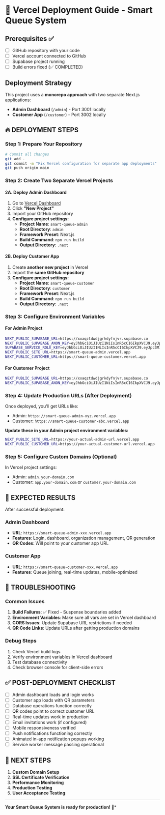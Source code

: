 # 🚀 Vercel Deployment Guide - Smart Queue System

## Prerequisites ✅

- [ ] GitHub repository with your code
- [ ] Vercel account connected to GitHub
- [ ] Supabase project running
- [ ] Build errors fixed (✅ COMPLETED)

## Deployment Strategy

This project uses a **monorepo approach** with two separate Next.js applications:

- **Admin Dashboard** (`/admin`) - Port 3001 locally
- **Customer App** (`/customer`) - Port 3002 locally

## 🔥 DEPLOYMENT STEPS

### Step 1: Prepare Your Repository

```bash
# Commit all changes
git add .
git commit -m "Fix Vercel configuration for separate app deployments"
git push origin main
```

### Step 2: Create Two Separate Vercel Projects

#### 2A. Deploy Admin Dashboard

1. Go to [Vercel Dashboard](https://vercel.com/dashboard)
2. Click **"New Project"**
3. Import your GitHub repository
4. **Configure project settings:**
   - **Project Name**: `smart-queue-admin`
   - **Root Directory**: `admin`
   - **Framework Preset**: Next.js
   - **Build Command**: `npm run build`
   - **Output Directory**: `.next`

#### 2B. Deploy Customer App  

1. Create **another new project** in Vercel
2. Import the **same GitHub repository**
3. **Configure project settings:**
   - **Project Name**: `smart-queue-customer`  
   - **Root Directory**: `customer`
   - **Framework Preset**: Next.js
   - **Build Command**: `npm run build`
   - **Output Directory**: `.next`

### Step 3: Configure Environment Variables

#### For Admin Project

```bash
NEXT_PUBLIC_SUPABASE_URL=https://xxaqztdwdjgrkdyfnjvr.supabase.co
NEXT_PUBLIC_SUPABASE_ANON_KEY=eyJhbGciOiJIUzI1NiIsInR5cCI6IkpXVCJ9.eyJpc3MiOiJzdXBhYmFzZSIsInJlZiI6Inh4YXF6dGR3ZGpncmtkeWZuanZyIiwicm9sZSI6ImFub24iLCJpYXQiOjE3NTQ4NjkyNTYsImV4cCI6MjA3MDQ0NTI1Nn0.mr35VgacJYZTc35lAbn5KQ5BsV8ElucEp-Ekf_E63wg
SUPABASE_SERVICE_ROLE_KEY=eyJhbGciOiJIUzI1NiIsInR5cCI6IkpXVCJ9.eyJpc3MiOiJzdXBhYmFzZSIsInJlZiI6Inh4YXF6dGR3ZGpncmtkeWZuanZyIiwicm9sZSI6InNlcnZpY2Vfcm9sZSIsImlhdCI6MTc1NDg2OTI1NiwiZXhwIjoyMDcwNDQ1MjU2fQ.q3zsVFuZvT57-R5kOHFmYtdMWeSbfMzrSzy7-KlQ2eA
NEXT_PUBLIC_SITE_URL=https://smart-queue-admin.vercel.app
NEXT_PUBLIC_CUSTOMER_URL=https://smart-queue-customer.vercel.app
```

#### For Customer Project

```bash
NEXT_PUBLIC_SUPABASE_URL=https://xxaqztdwdjgrkdyfnjvr.supabase.co
NEXT_PUBLIC_SUPABASE_ANON_KEY=eyJhbGciOiJIUzI1NiIsInR5cCI6IkpXVCJ9.eyJpc3MiOiJzdXBhYmFzZSIsInJlZiI6Inh4YXF6dGR3ZGpncmtkeWZuanZyIiwicm9sZSI6ImFub24iLCJpYXQiOjE3NTQ4NjkyNTYsImV4cCI6MjA3MDQ0NTI1Nn0.mr35VgacJYZTc35lAbn5KQ5BsV8ElucEp-Ekf_E63wg
```

### Step 4: Update Production URLs (After Deployment)

Once deployed, you'll get URLs like:

- Admin: `https://smart-queue-admin-xyz.vercel.app`
- Customer: `https://smart-queue-customer-abc.vercel.app`

**Update these in your Admin project environment variables:**

```bash
NEXT_PUBLIC_SITE_URL=https://your-actual-admin-url.vercel.app
NEXT_PUBLIC_CUSTOMER_URL=https://your-actual-customer-url.vercel.app
```

### Step 5: Configure Custom Domains (Optional)

In Vercel project settings:

- Admin: `admin.your-domain.com`
- Customer: `app.your-domain.com` or `customer.your-domain.com`

## 🎯 EXPECTED RESULTS

After successful deployment:

### Admin Dashboard

- **URL**: `https://smart-queue-admin-xxx.vercel.app`
- **Features**: Login, dashboard, organization management, QR generation
- **QR Codes**: Will point to your customer app URL

### Customer App  

- **URL**: `https://smart-queue-customer-xxx.vercel.app`
- **Features**: Queue joining, real-time updates, mobile-optimized

## 🔧 TROUBLESHOOTING

### Common Issues

1. **Build Failures**: ✅ Fixed - Suspense boundaries added
2. **Environment Variables**: Make sure all vars are set in Vercel dashboard
3. **CORS Issues**: Update Supabase URL restrictions if needed
4. **QR Code Links**: Update URLs after getting production domains

### Debug Steps

1. Check Vercel build logs
2. Verify environment variables in Vercel dashboard  
3. Test database connectivity
4. Check browser console for client-side errors

## ✅ POST-DEPLOYMENT CHECKLIST

- [ ] Admin dashboard loads and login works
- [ ] Customer app loads with QR parameters
- [ ] Database operations function correctly
- [ ] QR codes point to correct customer URL
- [ ] Real-time updates work in production
- [ ] Email invitations work (if configured)
- [ ] Mobile responsiveness verified
- [ ] Push notifications functioning correctly
- [ ] Animated in-app notification popups working
- [ ] Service worker message passing operational

## 🚀 NEXT STEPS

1. **Custom Domain Setup**
2. **SSL Certificate Verification**
3. **Performance Monitoring**
4. **Production Testing**
5. **User Acceptance Testing**

---

**Your Smart Queue System is ready for production! 🎉***
